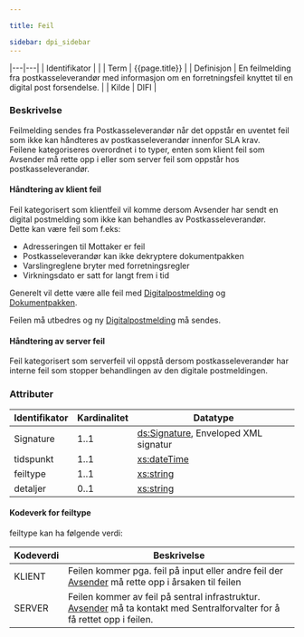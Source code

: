 ```yaml
---

title: Feil  

sidebar: dpi_sidebar
---
```


|---|---|
| Identifikator |  |
| Term          | {{page.title}} |
| Definisjon    | En feilmelding fra postkasseleverandør med informasjon om en forretningsfeil knyttet til en digital post forsendelse. |
| Kilde         | DIFI |

### Beskrivelse

Feilmelding sendes fra Postkasseleverandør når det oppstår en uventet
feil som ikke kan håndteres av postkasseleverandør innenfor SLA krav.  
Feilene kategoriseres overordnet i to typer, enten som klient feil som
Avsender må rette opp i eller som server feil som oppstår hos
postkasseleverandør.

#### Håndtering av klient feil

Feil kategorisert som klientfeil vil komme dersom Avsender har sendt en
digital postmelding som ikke kan behandles av Postkasseleverandør.  
Dette kan være feil som f.eks:

  - Adresseringen til Mottaker er feil
  - Postkasseleverandør kan ikke dekryptere dokumentpakken
  - Varslingreglene bryter med forretningsregler
  - Virkningsdato er satt for langt frem i tid

Generelt vil dette være alle feil med
[Digitalpostmelding]({{site.baseurl}}/resources/begrep/sikkerDigitalPost/forretningslag/DigitalpostMelding.png) og
[Dokumentpakken]({{site.baseurl}}/resources/begrep/ID-porten/index).

Feilen må utbedres og ny [Digitalpostmelding]({{site.baseurl}}/resources/begrep/sikkerDigitalPost/forretningslag/DigitalpostMelding.png) må
sendes.

#### Håndtering av server feil

Feil kategorisert som serverfeil vil oppstå dersom postkasseleverandør
har interne feil som stopper behandlingen av den digitale postmeldingen.

### Attributer

| Identifikator | Kardinalitet | Datatype |
| --- | --- | --- |
| Signature | 1..1 | [ds:Signature](https://www.oasis-open.org/committees/download.php/21256/wss-v1.1-spec-errata-os-SOAPMessageSecurity.htm#_Toc118717148), Enveloped XML signatur |
| tidspunkt | 1..1 | [xs:dateTime](http://www.w3.org/TR/xmlschema-2/#dateTime) |
| feiltype | 1..1 | [xs:string](http://www.w3.org/TR/xmlschema-2/#string) |
| detaljer | 0..1 | [xs:string](http://www.w3.org/TR/xmlschema-2/#string) |

#### Kodeverk for feiltype

feiltype kan ha følgende verdi:

| Kodeverdi | Beskrivelse |
| --- | --- |
| KLIENT | Feilen kommer pga. feil på input eller andre feil der [Avsender]({{site.baseurl}}/resources/begrep/sikkerDigitalPost/begrep/Avsender) må rette opp i årsaken til feilen |
| SERVER | Feilen kommer av feil på sentral infrastruktur. [Avsender]({{site.baseurl}}/resources/begrep/sikkerDigitalPost/begrep/Avsender) må ta kontakt med Sentralforvalter for å få rettet opp i feilen. |

